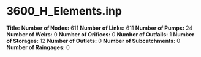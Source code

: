 # 3600_H_Elements.inp
**Title:** 
**Number of Nodes:** 611
**Number of Links:** 611
**Number of Pumps:** 24
**Number of Weirs:** 0
**Number of Orifices:** 0
**Number of Outfalls:** 1
**Number of Storages:** 12
**Number of Outlets:** 0
**Number of Subcatchments:** 0
**Number of Raingages:** 0
